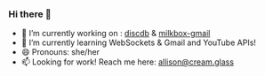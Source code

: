 ### Hi there 👋

- 🔭 I’m currently working on :
  [discdb](https://github.com/allilk/discdb) & [milkbox-gmail](https://github.com/allilk/milkbox-gmail)
- 🌱 I’m currently learning WebSockets & Gmail and YouTube APIs!
- 😄 Pronouns: she/her
- 📫 Looking for work! Reach me here: allison@cream.glass

